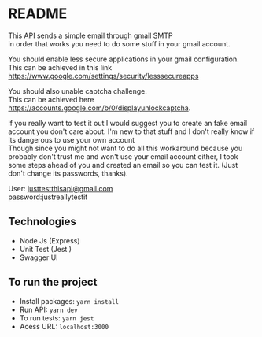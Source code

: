 # README

This API sends a simple email through gmail SMTP  
in order that works you need to do some stuff in your gmail account.

You should enable less secure applications in your gmail configuration.  
This can be achieved in this link <https://www.google.com/settings/security/lesssecureapps>

You should also unable captcha challenge.  
This can be achieved here <https://accounts.google.com/b/0/displayunlockcaptcha>.

if you really want to test it out I would suggest you to create an fake email account you don't care about. I'm new to that stuff and I don't really know if its dangerous to use your own account  
Though since you might not want to do all this workaround because you probably don't trust me and won't use your email account either, I took some steps ahead of you and created an email so you can test it. (Just don't change its passwords, thanks).

User: justtestthisapi@gmail.com  
password:justreallytestit

## Technologies

- Node Js (Express)
- Unit Test (Jest )
- Swagger UI

## To run the project

- Install packages: `yarn install`
- Run API: `yarn dev`
- To run tests: `yarn jest`
- Acess URL: `localhost:3000`
